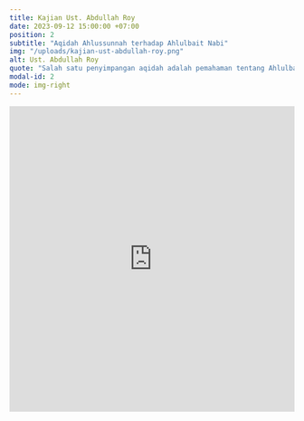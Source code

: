 ```yaml
---
title: Kajian Ust. Abdullah Roy
date: 2023-09-12 15:00:00 +07:00
position: 2
subtitle: "Aqidah Ahlussunnah terhadap Ahlulbait Nabi"
img: "/uploads/kajian-ust-abdullah-roy.png"
alt: Ust. Abdullah Roy
quote: "Salah satu penyimpangan aqidah adalah pemahaman tentang Ahlulbait. Ada di antara mereka yang ghuluw, berlebihan terhadap keluarga Rasul dari apa yang disyariatkan. Mereka pun terjerumus ke dalam berlebihan di dalam agama. Dan di sisi yang lain ada sebagian orang yang justru malah memusuhi, membenci keluarga nabi mereka sendiri."
modal-id: 2
mode: img-right
---
```

<iframe width="100%" height="540" src="https://www.youtube.com/embed/8lywaaHOLA4?si=XkR7C-uuRhN5Xo3K" title="YouTube video player" frameborder="0" allow="accelerometer; autoplay; clipboard-write; encrypted-media; gyroscope; picture-in-picture; web-share" allowfullscreen></iframe>